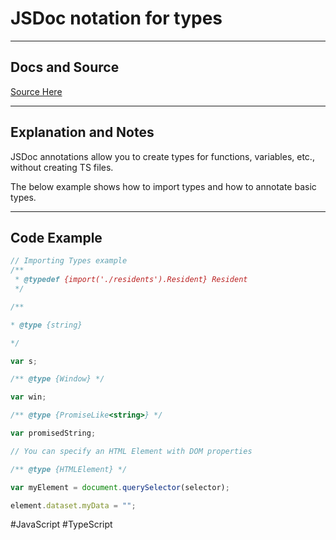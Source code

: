 # JSDoc notation for types

---
## Docs and Source
[Source Here](https://www.typescriptlang.org/docs/handbook/jsdoc-supported-types.html)

---
## Explanation and Notes
JSDoc annotations allow you to create types for functions, variables, etc., without creating TS files.

The below example shows how to import types and how to annotate basic types.

---
## Code Example

```JavaScript
// Importing Types example
/**
 * @typedef {import('./residents').Resident} Resident
 */

/**

* @type {string}

*/

var s;

/** @type {Window} */

var win;

/** @type {PromiseLike<string>} */

var promisedString;

// You can specify an HTML Element with DOM properties

/** @type {HTMLElement} */

var myElement = document.querySelector(selector);

element.dataset.myData = "";
```


#JavaScript 
	#TypeScript 